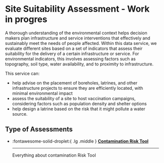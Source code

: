 # Site Suitability Assessment - Work in progres

<!-- markdownlint-disable-next-line no-trailing-punctuation -->
A thorough understanding of the environmental context helps decision makers plan infrastructure and service interventions that effectively and sustainably meet the needs of people affected. Within this data service, we evaluate different sites based on a set of indicators that assess their suitability for the delivery of a certain infrastructure or service. For environmental indicators, this involves assessing factors such as topography, soil type, water availability, and to proximity to infrastructure.

This service can:
* help advise on the placement of boreholes, latrines, and other infrastructure projects to ensure they are efficiently located, with minimal environmental impact
* assess the suitability of a site to host vaccination campaigns, considering factors such as population density and shelter options
* help design a latrine based on the risk that it might pollute a water source.

## Type of Assessments

<!-- markdownlint-disable -->
<div class="grid cards" markdown>

-   :fontawesome-solid-droplet:{ .lg .middle } [__Contamination Risk Tool__](.docs/wl/contamination_risk_tool/index.md)

    ---

    Everything about contamination Risk Tool
